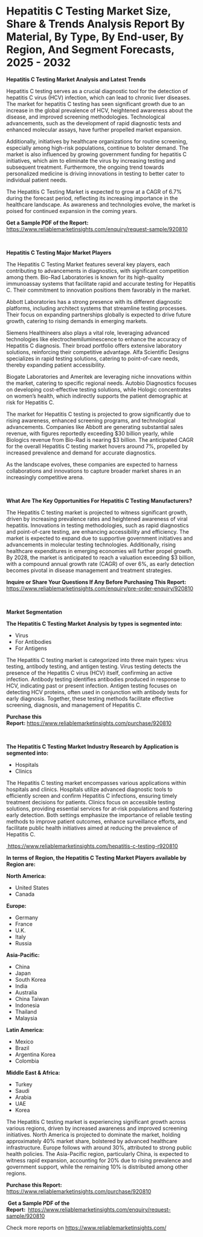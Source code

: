<p><h1>Hepatitis C Testing Market Size, Share & Trends Analysis Report By Material, By Type, By End-user, By Region, And Segment Forecasts, 2025 - 2032</h1></p><p><strong>Hepatitis C Testing Market Analysis and Latest Trends</strong></p>
<p><p>Hepatitis C testing serves as a crucial diagnostic tool for the detection of hepatitis C virus (HCV) infection, which can lead to chronic liver diseases. The market for hepatitis C testing has seen significant growth due to an increase in the global prevalence of HCV, heightened awareness about the disease, and improved screening methodologies. Technological advancements, such as the development of rapid diagnostic tests and enhanced molecular assays, have further propelled market expansion.</p><p>Additionally, initiatives by healthcare organizations for routine screening, especially among high-risk populations, continue to bolster demand. The market is also influenced by growing government funding for hepatitis C initiatives, which aim to eliminate the virus by increasing testing and subsequent treatment. Furthermore, the ongoing trend towards personalized medicine is driving innovations in testing to better cater to individual patient needs.</p><p>The Hepatitis C Testing Market is expected to grow at a CAGR of 6.7% during the forecast period, reflecting its increasing importance in the healthcare landscape. As awareness and technologies evolve, the market is poised for continued expansion in the coming years.</p></p>
<p><strong>Get a Sample PDF of the Report:&nbsp;</strong> <a href="https://www.reliablemarketinsights.com/enquiry/request-sample/920810?utm_campaign=2943&utm_medium=2&utm_source=Github&utm_content=ia&utm_term=06032025&utm_id=hepatitis-c-testing">https://www.reliablemarketinsights.com/enquiry/request-sample/920810</a></p>
<p>&nbsp;</p>
<p><strong>Hepatitis C Testing Major Market Players</strong></p>
<p><p>The Hepatitis C Testing Market features several key players, each contributing to advancements in diagnostics, with significant competition among them. Bio-Rad Laboratories is known for its high-quality immunoassay systems that facilitate rapid and accurate testing for Hepatitis C. Their commitment to innovation positions them favorably in the market.</p><p>Abbott Laboratories has a strong presence with its different diagnostic platforms, including architect systems that streamline testing processes. Their focus on expanding partnerships globally is expected to drive future growth, catering to rising demands in emerging markets.</p><p>Siemens Healthineers also plays a vital role, leveraging advanced technologies like electrochemiluminescence to enhance the accuracy of Hepatitis C diagnosis. Their broad portfolio offers extensive laboratory solutions, reinforcing their competitive advantage. Alfa Scientific Designs specializes in rapid testing solutions, catering to point-of-care needs, thereby expanding patient accessibility.</p><p>Biogate Laboratories and Ameritek are leveraging niche innovations within the market, catering to specific regional needs. Autobio Diagnostics focuses on developing cost-effective testing solutions, while Hologic concentrates on women’s health, which indirectly supports the patient demographic at risk for Hepatitis C.</p><p>The market for Hepatitis C testing is projected to grow significantly due to rising awareness, enhanced screening programs, and technological advancements. Companies like Abbott are generating substantial sales revenue, with figures reportedly exceeding $30 billion yearly, while Biologics revenue from Bio-Rad is nearing $3 billion. The anticipated CAGR for the overall Hepatitis C testing market hovers around 7%, propelled by increased prevalence and demand for accurate diagnostics.</p><p>As the landscape evolves, these companies are expected to harness collaborations and innovations to capture broader market shares in an increasingly competitive arena.</p></p>
<p>&nbsp;</p>
<p><strong>What Are The Key Opportunities For Hepatitis C Testing Manufacturers?</strong></p>
<p><p>The Hepatitis C testing market is projected to witness significant growth, driven by increasing prevalence rates and heightened awareness of viral hepatitis. Innovations in testing methodologies, such as rapid diagnostics and point-of-care testing, are enhancing accessibility and efficiency. The market is expected to expand due to supportive government initiatives and advancements in molecular testing technologies. Additionally, rising healthcare expenditures in emerging economies will further propel growth. By 2028, the market is anticipated to reach a valuation exceeding $3 billion, with a compound annual growth rate (CAGR) of over 6%, as early detection becomes pivotal in disease management and treatment strategies.</p></p>
<p><strong>Inquire or Share Your Questions If Any Before Purchasing This Report:</strong> <a href="https://www.reliablemarketinsights.com/enquiry/pre-order-enquiry/920810?utm_campaign=2943&utm_medium=2&utm_source=Github&utm_content=ia&utm_term=06032025&utm_id=hepatitis-c-testing">https://www.reliablemarketinsights.com/enquiry/pre-order-enquiry/920810</a></p>
<p>&nbsp;</p>
<p><strong>Market Segmentation</strong></p>
<p><strong>The Hepatitis C Testing Market Analysis by types is segmented into:</strong></p>
<p><ul><li>Virus</li><li>For Antibodies</li><li>For Antigens</li></ul></p>
<p><p>The Hepatitis C testing market is categorized into three main types: virus testing, antibody testing, and antigen testing. Virus testing detects the presence of the Hepatitis C virus (HCV) itself, confirming an active infection. Antibody testing identifies antibodies produced in response to HCV, indicating past or present infection. Antigen testing focuses on detecting HCV proteins, often used in conjunction with antibody tests for early diagnosis. Together, these testing methods facilitate effective screening, diagnosis, and management of Hepatitis C.</p></p>
<p><strong>Purchase this Report:&nbsp;</strong><a href="https://www.reliablemarketinsights.com/purchase/920810?utm_campaign=2943&utm_medium=2&utm_source=Github&utm_content=ia&utm_term=06032025&utm_id=hepatitis-c-testing">https://www.reliablemarketinsights.com/purchase/920810</a></p>
<p>&nbsp;</p>
<p><strong>The Hepatitis C Testing Market Industry Research by Application is segmented into:</strong></p>
<p><ul><li>Hospitals</li><li>Clinics</li></ul></p>
<p><p>The Hepatitis C testing market encompasses various applications within hospitals and clinics. Hospitals utilize advanced diagnostic tools to efficiently screen and confirm Hepatitis C infections, ensuring timely treatment decisions for patients. Clinics focus on accessible testing solutions, providing essential services for at-risk populations and fostering early detection. Both settings emphasize the importance of reliable testing methods to improve patient outcomes, enhance surveillance efforts, and facilitate public health initiatives aimed at reducing the prevalence of Hepatitis C.</p></p>
<p><a href="https://www.reliablemarketinsights.com/hepatitis-c-testing-r920810?utm_campaign=2943&utm_medium=2&utm_source=Github&utm_content=ia&utm_term=06032025&utm_id=hepatitis-c-testing">&nbsp;https://www.reliablemarketinsights.com/hepatitis-c-testing-r920810</a></p>
<p><strong>In terms of Region, the Hepatitis C Testing Market Players available by Region are:</strong></p>
<p>
    <p> <strong> North America: </strong>
        <ul>
            <li>United States</li>
            <li>Canada</li>
        </ul>
        </p> 
    <p> <strong> Europe: </strong>
        <ul>
            <li>Germany</li>
            <li>France</li>
            <li>U.K.</li>
            <li>Italy</li>
            <li>Russia</li>
        </ul>
        </p> 
    <p> <strong> Asia-Pacific: </strong>
        <ul>
            <li>China</li>
            <li>Japan</li>
            <li>South Korea</li>
            <li>India</li>
            <li>Australia</li>
            <li>China Taiwan</li>
            <li>Indonesia</li>
            <li>Thailand</li>
            <li>Malaysia</li>
        </ul>
        </p> 
    <p> <strong> Latin America: </strong>
        <ul>
            <li>Mexico</li>
            <li>Brazil</li>
            <li>Argentina Korea</li>
            <li>Colombia</li>
        </ul>
        </p> 
    <p> <strong> Middle East & Africa: </strong>
        <ul>
            <li>Turkey</li>
            <li>Saudi</li>
            <li>Arabia</li>
            <li>UAE</li>
            <li>Korea</li>
        </ul>
    </p>
    </p>
<p><p>The Hepatitis C testing market is experiencing significant growth across various regions, driven by increased awareness and improved screening initiatives. North America is projected to dominate the market, holding approximately 40% market share, bolstered by advanced healthcare infrastructure. Europe follows with around 30%, attributed to strong public health policies. The Asia-Pacific region, particularly China, is expected to witness rapid expansion, accounting for 20% due to rising prevalence and government support, while the remaining 10% is distributed among other regions.</p></p>
<p><strong>Purchase this Report: </strong><a href="https://www.reliablemarketinsights.com/purchase/920810?utm_campaign=2943&utm_medium=2&utm_source=Github&utm_content=ia&utm_term=06032025&utm_id=hepatitis-c-testing">https://www.reliablemarketinsights.com/purchase/920810</a></p>
<p>&nbsp;<strong>Get a Sample PDF of the Report:&nbsp;&nbsp;</strong><a href="https://www.reliablemarketinsights.com/enquiry/request-sample/920810?utm_campaign=2943&utm_medium=2&utm_source=Github&utm_content=ia&utm_term=06032025&utm_id=hepatitis-c-testing">https://www.reliablemarketinsights.com/enquiry/request-sample/920810</a></p>
<p><strong></strong></p>
<p>Check more reports on <a href="https://www.reliablemarketinsights.com/?utm_campaign=2943&utm_medium=2&utm_source=Github&utm_content=ia&utm_term=06032025&utm_id=hepatitis-c-testing">https://www.reliablemarketinsights.com/</a></p>